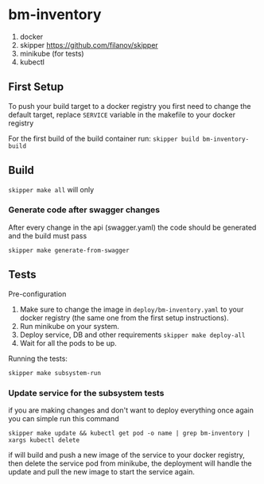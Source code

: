# bm-inventory

1. docker
2. skipper https://github.com/filanov/skipper
3. minikube (for tests)
4. kubectl


## First Setup

To push your build target to a docker registry you first need to change the default target, replace `SERVICE` variable in the makefile to your docker registry

For the first build of the build container run:
`skipper build bm-inventory-build`

## Build

`skipper make all` will only

### Generate code after swagger changes

After every change in the api (swagger.yaml) the code should be generated and the build must pass

`skipper make generate-from-swagger`

## Tests
Pre-configuration
1. Make sure to change the image in `deploy/bm-inventory.yaml` to your docker registry (the same one from the first setup instructions).
2. Run minikube on your system.
3. Deploy service, DB and other requirements `skipper make deploy-all`
4. Wait for all the pods to be up.

Running the tests:

`skipper make subsystem-run`

### Update service for the subsystem tests

if you are making changes and don't want to deploy everything once again you can simple run this command

`skipper make update && kubectl get pod -o name | grep bm-inventory | xargs kubectl delete`

if will build and push a new image of the service to your docker registry, then delete the service pod from minikube, the deployment will handle the update and pull the new image to start the service again.
